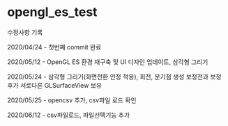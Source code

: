 # opengl_es_test

수정사항 기록

2020/04/24 - 첫번째 commit 완료

2020/05/12 - OpenGL ES 환경 재구축 및 UI 디자인 업데이트, 삼각형 그리기

2020/05/24 - 삼각형 그리기(화면전환 안정 적용), 회전, 분기점 생성 보정전과 보정후가 서로다른 GLSurfaceView 보유

2020/05/25 - opencsv 추가, csv파일 로드 확인

2020/06/12 - csv파일로드, 파일선택기능 추가
